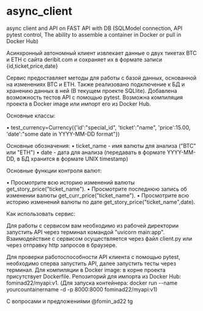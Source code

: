 # async_client
async client and API on FAST API with DB (SQLModel connection, API pytest control, The ability to assemble a container in Docker or pull in Docker Hub)

Асинхронный автономный клиент извлекает данные о двух тикетах BTC и ETH с сайта deribit.com и сохраняет их в формате записи {id,ticket,price,date} 

Cервис предоставляет методы для работы с базой данных, основанной на изменениях BTC и ETH. Также реализовано подключение к БД и хранению данных в ней (В текущем проекте SQLlite).
Добавлена возможность тестов API c помощью pytest. Возможна компиляция проекта в Docker image или импорт его из Docker Hub.

Основные классы:

• test_currency=Currency({'id':"special_id", 'ticket':"name", 'price':15.00, 'date':"some date in YYYY-MM-DD format"})

Основные обозначения:
• ticket_name - имя валюты для анализа ("BTC" или "ETH")
• date - дата для анализа (передавать в формате YYYY-MM-DD, в БД хранится в формате UNIX timestamp)

Основные функции контроля валют:

• Просмотрите всю историю изменений валюты get_story_price("ticket_name"). 
• Просмотрите последнюю запись об изменении валюты get_curr_price("ticket_name").
• Просмотрите всю историю изменений валюты по дате get_story_price("ticket_name",date).

Как использовать сервис:

Для работы с сервисом вам необходимо из рабочей директории запустить API через терминал командой "uvicorn main:app".
Взаимодействие с сервисом осуществляется через файл client.py или через отправку http запросов в браузере.

Для проверки работоспособности API клиента с помощью pytest, необходимо сперва запустить API, далее запустить тесты через терминал.
Для компиляции в Docker image: в корне проекта присутствует Dockerfile. Репозиторий для импорта из Docker Hub: fominad22/myapi:v1. (Для запуска контейнера: docker run --name yourcountainername -d -p 8000:8000 fominad22/myapi:v1)

С вопросами и предложениями @fomin_ad22 tg
